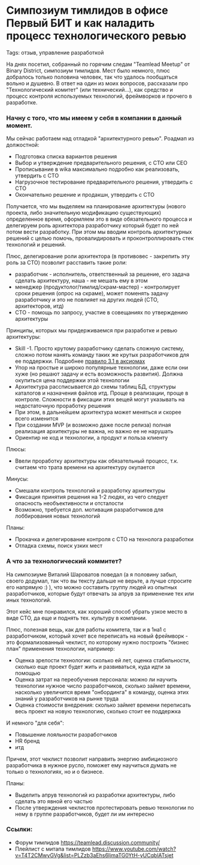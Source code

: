 # Симпозиум тимлидов в офисе Первый БИТ и как наладить процесс технологического ревью
Tags: отзыв, управление разработкой

На днях посетил, собранный по горячим следам "Teamlead Meetup" от Binary District, симпозиум тимлидов.
Мест было немного, плюс добралось только половина человек, так что удалось пообщаться вольно и душевно.
В ответ на один из моих вопросов, рассказали про "Технологический комитет" (или технический...), как
средство и процесс контроля используемых технологий, фреймворков и прочего в разработке.

### Начну с того, что мы имеем у себя в компании в данный момент.

Мы сейчас работаем над отладкой "архитектурного ревью". Роадмап из должостной:

 - Подготовка списка вариантов решения
 - Выбор и утверждение предварительного решения, с СТО или СЕО
 - Прописывание в wika максимально подробно как реализовать, утвердить с СТО
 - Нагрузочное тестирование предварительного решения, утвердить с СТО
 - Окончательно решение и продакшн, утвердить с СТО 

Получается, что мы выделяем на планирование архитектуры (нового проекта, либо значительную модификацию существующих)
определенное время, оформляем это в виде обязательного процесса и делегируем роль архитектора разработчику который
будет по ней потом вести разработку. При этом мы вводим контроль архитектурных решений с целью помочь, провалидировать
и проконтроллировать стек технологий и решений.

Плюс, делегирование роли архитектора (в противовес - закрепить эту роль за CTO) позволит расставить такие роли:

 - разработчик - исполнитель, ответственный за решение, его задача сделать архитектуру, наша - не мешать ему в этом
 - менеджер (продуктолог/тимлид/скрам-мастер) - контролирует сроки решения (опрос на скраме), может поменять задачу разработчику и это не повлияет на других людей (CTO, архитекторов, итд)
 - CTO - помощь по запросу, участие в совещаниях по утверждению архитектуры

Принципы, которых мы придерживаемся при разработке и ревью архитектуры:

 - Skill -1. Просто крутому разработчику сделать сложную систему, сложно потом нанять команду таких же крутых разработчиков для ее поддержки. Подробнее [правило 3.1 в аксиомах](http://opencarbon.ru/open_carbon_7:аксиомы)
 - Упор на простые и широко популярные технологии, даже если они хуже (но решают задачу и есть возможность развития). Должна окупиться цена поддержки этой технологии
 - Архитектура рассписывается до схемы таблиц БД, структуры каталогов и назначения файлов итд. Проще в реализации, проще в контроле. Сложности в фиксации этих вещей могут указывать на недостаточную проработку решения
 - При этом, в дальнейшем архитектура может меняться и скорее всего изменится
 - При создании MVP (и возможно даже после релиза) полная реализация архитектуры не важна, но важно ее не нарушать
 - Ориентир не код и технологии, а продукт и польза клиенту



Плюсы:

 - Ввели проработку архитектуры как обязательный процесс, т.к. считаем что трата времени на архитектуру окупается

Минусы:

 - Смешали контроль технологий и разработку архитектуры
 - Фиксация принятия решения на 1-2 людях, из чего следует опасность необъективности и отсталости
 - Возможно, требуется доп. мотивация разработчиков для лоббирования новых технологий

Планы:

 - Прокачка и делегирование контроля с CTO на технолога разработки
 - Отладка схемы, поиск узких мест


### А что за технологический коммитет?

На симпозиуме Виталий Шароватов поведал (а я половину забыл, своего додумал, так что вы тексту дальше не верьте, а лучше спросите его напрямую :) ),
что можно составить группу людей из опытных разработчиков, которые будут отвечать за апрув за применение тех или иных технологий.

Этот кейс мне понравился, как хороший способ убрать узкое место в виде CTO, да еще и поднять тех. культуру в компании.

Плюс, полезная вещь, как для работы комитета, так и в 1на1 с разработчиком, который хочет все переписать на новый фреймворк -
это формализованный чеклист, по которому нужно построить "бизнес план" применения технологии, например:

 - Оценка зрелости технологии: сколько ей лет, оценка стабильности, сколько еще проект будет жить и развиваться, куда идти за помощью
 - Оценка затрат на переобучения персонала: можно ли научить технологии нужное число разработчиков, сколько займет времени, насколько увеличится время "онбординга" в команду, оценка этих знаний у разработчиков на рынке труда
 - Оценка стоимости внедрения: сколько займет времени переписать весь проект на новую технологию, сколько стоит ее поддержка

И немного "для себя":

 - Повышение лояльности разработчиков
 - HR бренд
 - итд

Причем, этот чеклист позволит направить энергию амбициозного разработчика в нужное русло, поможет ему научиться думать не только о технологиях, но и о бизнесе.



Планы:

 - Выделить апрув технологий из разработки архитектуры, либо сделать это явной его частью
 - После утверждения чеклистов протестировать ревью технологии по нему в группе разработчиков, будет ли им интересно

### Ссылки:
 - Форум тимлидов <https://teamlead.discussion.community/>
 - Плейлист с митапа тимлидов <https://www.youtube.com/watch?v=T4T2CMwyGVg&list=PLZzb3aEhs6IjmaTG0YtH-yUCqblATsjet>





